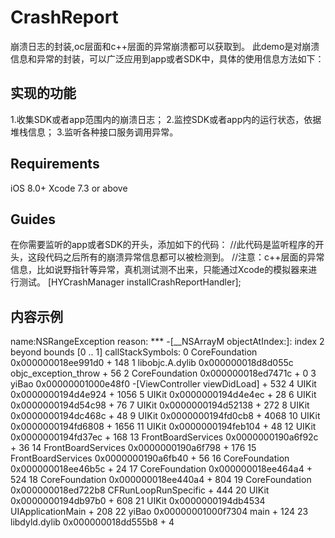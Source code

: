# CrashReport
崩溃日志的封装,oc层面和c++层面的异常崩溃都可以获取到。
此demo是对崩溃信息和异常的封装，可以广泛应用到app或者SDK中，具体的使用信息方法如下：
## 实现的功能
1.收集SDK或者app范围内的崩溃日志；
2.监控SDK或者app内的运行状态，依据堆栈信息；
3.监听各种接口服务调用异常。
## Requirements
 iOS 8.0+
 Xcode 7.3 or above
## Guides
在你需要监听的app或者SDK的开头，添加如下的代码：
//此代码是监听程序的开头，这段代码之后所有的崩溃异常信息都可以被检测到。
//注意：c++层面的异常信息，比如说野指针等异常，真机测试测不出来，只能通过Xcode的模拟器来进行测试。
[HYCrashManager installCrashReportHandler];
## 内容示例

name:NSRangeException
reason:
*** -[__NSArrayM objectAtIndex:]: index 2 beyond bounds [0 .. 1]
callStackSymbols:
0   CoreFoundation                      0x000000018ee991d0 <redacted> + 148
1   libobjc.A.dylib                     0x000000018d8d055c objc_exception_throw + 56
2   CoreFoundation                      0x000000018ed7471c <redacted> + 0
3   yiBao                               0x00000001000e48f0 -[ViewController viewDidLoad] + 532
4   UIKit                               0x0000000194d4e924 <redacted> + 1056
5   UIKit                               0x0000000194d4e4ec <redacted> + 28
6   UIKit                               0x0000000194d54c98 <redacted> + 76
7   UIKit                               0x0000000194d52138 <redacted> + 272
8   UIKit                               0x0000000194dc468c <redacted> + 48
9   UIKit                               0x0000000194fd0cb8 <redacted> + 4068
10  UIKit                               0x0000000194fd6808 <redacted> + 1656
11  UIKit                               0x0000000194feb104 <redacted> + 48
12  UIKit                               0x0000000194fd37ec <redacted> + 168
13  FrontBoardServices                  0x0000000190a6f92c <redacted> + 36
14  FrontBoardServices                  0x0000000190a6f798 <redacted> + 176
15  FrontBoardServices                  0x0000000190a6fb40 <redacted> + 56
16  CoreFoundation                      0x000000018ee46b5c <redacted> + 24
17  CoreFoundation                      0x000000018ee464a4 <redacted> + 524
18  CoreFoundation                      0x000000018ee440a4 <redacted> + 804
19  CoreFoundation                      0x000000018ed722b8 CFRunLoopRunSpecific + 444
20  UIKit                               0x0000000194db97b0 <redacted> + 608
21  UIKit                               0x0000000194db4534 UIApplicationMain + 208
22  yiBao                               0x00000001000f7304 main + 124
23  libdyld.dylib                       0x000000018dd555b8 <redacted> + 4


